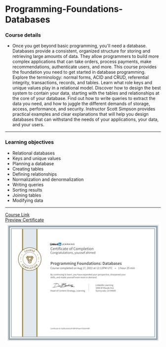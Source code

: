 # Programming-Foundations-Databases

### Course details

- Once you get beyond basic programming, you'll need a database. Databases provide a consistent, organized structure for storing and retrieving large amounts of data. They allow programmers to build more complex applications that can take orders, process payments, make recommendations, authenticate users, and more. This course provides the foundation you need to get started in database programming. Explore the terminology: normal forms, ACID and CRUD, referential integrity, transactions, records, and tables. Learn what role keys and unique values play in a relational model. Discover how to design the best system to contain your data, starting with the tables and relationships at the core of your database. Find out how to write queries to extract the data you need, and how to juggle the different demands of storage, access, performance, and security. Instructor Scott Simpson provides practical examples and clear explanations that will help you design databases that can withstand the needs of your applications, your data, and your users.

---

### Learning objectives

- Relational databases
- Keys and unique values
- Planning a database
- Creating tables
- Defining relationships
- Normalization and denormalization
- Writing queries
- Sorting results
- Joining tables
- Modifying data

---

[Course Link](https://www.linkedin.com/learning/programming-foundations-databases-2/why-use-a-database)
<br>[Preview Certificate](https://www.linkedin.com/learning/certificates/a96a4caeb11aded70d54a31bb2a45d73a5c694c8f2eede2227b2f6bdf05cad3b?trk=share_certificate&lipi=urn%3Ali%3Apage%3Ad_flagship3_profile_view_base_certifications_details%3B4H1xp3l%2FSr2fyyy2SWoa9w%3D%3D)
![certificate](./certificate.png)
